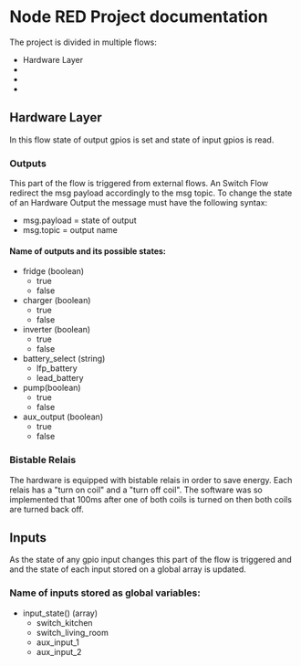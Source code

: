 # Node RED Project documentation

The project is divided in multiple flows:

- Hardware Layer
-
-
-

## Hardware Layer

In this flow state of output gpios is set and state of input gpios is read.

### Outputs

This part of the flow is triggered from external flows. An Switch Flow redirect the msg payload accordingly to the msg topic.
To change the state of an Hardware Output the message must have the following syntax:

- msg.payload = state of output
- msg.topic = output name

#### Name of outputs and its possible states:

- fridge (boolean)
  - true
  - false
- charger (boolean)
  - true
  - false
- inverter (boolean)
  - true
  - false
- battery_select (string)
  - lfp_battery
  - lead_battery
- pump(boolean)
  - true
  - false
- aux_output (boolean)
  - true
  - false

### Bistable Relais

The hardware is equipped with bistable relais in order to save energy. Each relais has a "turn on coil" and a "turn off coil".
The software was so implemented that 100ms after one of both coils is turned on then both coils are turned back off.

## Inputs

As the state of any gpio input changes this part of the flow is triggered and and the state of each input stored on a global array is updated.

### Name of inputs stored as global variables:

- input_state() (array)
  - switch_kitchen
  - switch_living_room
  - aux_input_1
  - aux_input_2
